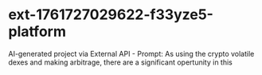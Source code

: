# ext-1761727029622-f33yze5-platform
AI-generated project via External API - Prompt: As using the crypto volatile dexes and making arbitrage, there are a significant opertunity in this 
